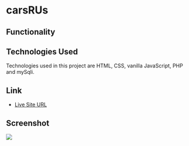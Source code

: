 # carsRUs



## Functionality



## Technologies Used

Technologies used in this project are HTML, CSS, vanilla JavaScript, PHP and mySqli.

## Link

- [Live Site URL](carsrus.epizy.com)

## Screenshot

![](./assets/img/screenshot.PNG)
